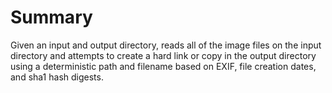 # Summary
Given an input and output directory, reads all of the image files on the input directory and attempts to create a hard link or copy in the output directory using a deterministic path and filename based on EXIF, file creation dates, and sha1 hash digests.